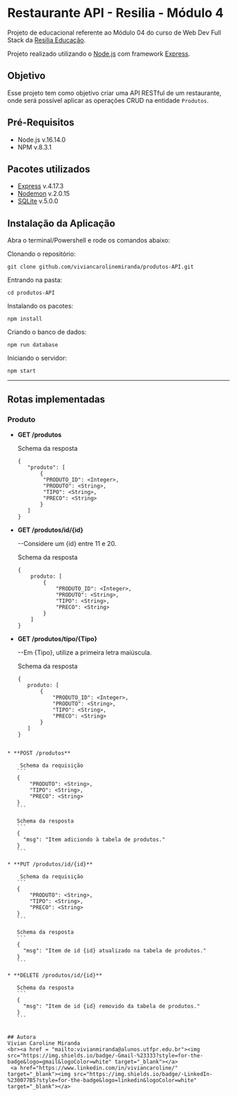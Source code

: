 # Restaurante API - Resilia - Módulo 4

Projeto de educacional referente ao Módulo 04 do curso de Web Dev Full Stack da [Resilia Educação](https://www.resilia.com.br/).

Projeto realizado utilizando o [Node.js](https://nodejs.org/en/) com framework [Express](https://expressjs.com/).

## Objetivo
Esse projeto tem como objetivo criar uma API RESTful de um restaurante, onde será possível aplicar as operações CRUD na entidade `Produtos`.

## Pré-Requisitos

* Node.js  v.16.14.0
* NPM v.8.3.1

## Pacotes utilizados
* [Express](https://www.npmjs.com/package/express) v.4.17.3
* [Nodemon](https://www.npmjs.com/package/nodemon) v.2.0.15
* [SQLite](https://www.npmjs.com/package/sqlite3)  v.5.0.0

## Instalação da Aplicação

Abra o terminal/Powershell e rode os comandos abaixo:

Clonando o repositório:
```
git clone github.com/viviancarolinemiranda/produtos-API.git
```
Entrando na pasta:
```
cd produtos-API
```

Instalando os pacotes:
```
npm install
```

Criando o banco de dados:
```
npm run database
```

Iniciando o servidor:
```
npm start
```

---

## Rotas implementadas

### Produto

 * **GET /produtos**
 
    Schema da resposta
    ```
    {
       "produto": [
           {
            "PRODUTO_ID": <Integer>,
            "PRODUTO": <String>,
            "TIPO": <String>,
            "PRECO": <String>
           }
       ]
    }
   
 * **GET /produtos/id/{id}**
    
    --Considere um {id} entre 11 e 20.
    
    Schema da resposta
    ```
    {
        produto: [
            {
                "PRODUTO_ID": <Integer>,
                "PRODUTO": <String>,
                "TIPO": <String>,
                "PRECO": <String>
            }
        ]
    }
    ```
    
 * **GET /produtos/tipo/{Tipo}**
     
     --Em {Tipo}, utilize a primeira letra maiúscula.

     Schema da resposta
     ```
     {
        produto: [
            {
                "PRODUTO_ID": <Integer>,
                "PRODUTO": <String>,
                "TIPO": <String>,
                "PRECO": <String>
            }
        ]
     }
 ```

 * **POST /produtos**

     Schema da requisição
    ```
    {
        "PRODUTO": <String>,
        "TIPO": <String>,
        "PRECO": <String>
    }
    ```

    Schema da resposta
    ```
    {
      "msg": "Item adiciondo à tabela de produtos."
    }
    ```

 * **PUT /produtos/id/{id}**

     Schema da requisição
    ```
    {
        "PRODUTO": <String>,
        "TIPO": <String>,
        "PRECO": <String>
    }
    ```

    Schema da resposta
    ```
    {
      "msg": "Item de id {id} atualizado na tabela de produtos."
    }
    ```

 * **DELETE /produtos/id/{id}**

    Schema da resposta
    ```
    {
      "msg": "Item de id {id} removido da tabela de produtos."
    }
    ```


## Autora
Vivian Caroline Miranda
<br><a href = "mailto:vivianmiranda@alunos.utfpr.edu.br"><img src="https://img.shields.io/badge/-Gmail-%23333?style=for-the-badge&logo=gmail&logoColor=white" target="_blank"></a>
  <a href="https://www.linkedin.com/in/viviancaroline/" target="_blank"><img src="https://img.shields.io/badge/-LinkedIn-%230077B5?style=for-the-badge&logo=linkedin&logoColor=white" target="_blank"></a> 
